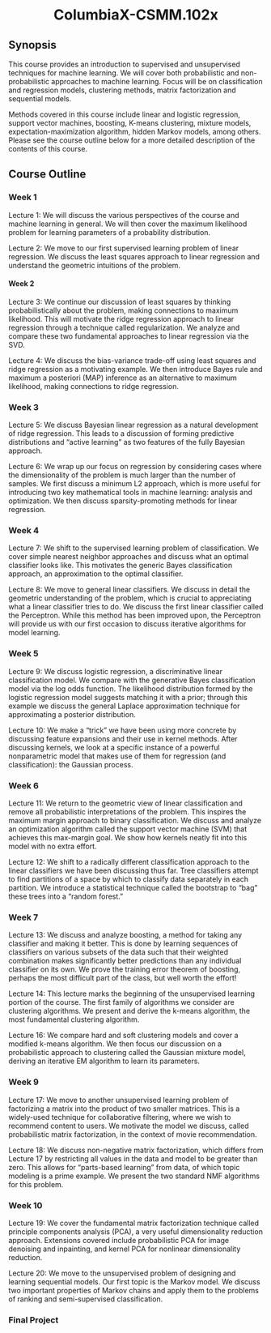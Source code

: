 <h1 align="center"> ColumbiaX-CSMM.102x </h1>

## Synopsis
This course provides an introduction to supervised and unsupervised techniques for machine learning. We will cover both probabilistic and non-probabilistic approaches to machine learning. Focus will be on classification and regression models, clustering methods, matrix factorization and sequential models.

Methods covered in this course include linear and logistic regression, support vector machines, boosting, K-means clustering, mixture models, expectation-maximization algorithm, hidden Markov models, among others. Please see the course outline below for a more detailed description of the contents of this course.

## Course Outline
### Week 1
Lecture 1: We will discuss the various perspectives of the course and machine learning in general. We will then cover the maximum likelihood problem for learning parameters of a probability distribution.

Lecture 2: We move to our first supervised learning problem of linear regression. We discuss the least squares approach to linear regression and understand the geometric intuitions of the problem.

#### Week 2
Lecture 3: We continue our discussion of least squares by thinking probabilistically about the problem, making connections to maximum likelihood. This will motivate the ridge regression approach to linear regression through a technique called regularization. We analyze and compare these two fundamental approaches to linear regression via the SVD.

Lecture 4: We discuss the bias-variance trade-off using least squares and ridge regression as a motivating example. We then introduce Bayes rule and maximum a posteriori (MAP) inference as an alternative to maximum likelihood, making connections to ridge regression.

### Week 3
Lecture 5: We discuss Bayesian linear regression as a natural development of ridge regression. This leads to a discussion of forming predictive distributions and “active learning” as two features of the fully Bayesian approach.

Lecture 6: We wrap up our focus on regression by considering cases where the dimensionality of the problem is much larger than the number of samples. We first discuss a minimum L2 approach, which is more useful for introducing two key mathematical tools in machine learning: analysis and optimization. We then discuss sparsity-promoting methods for linear regression.

### Week 4
Lecture 7: We shift to the supervised learning problem of classification. We cover simple nearest neighbor approaches and discuss what an optimal classifier looks like. This motivates the generic Bayes classification approach, an approximation to the optimal classifier.

Lecture 8: We move to general linear classifiers. We discuss in detail the geometric understanding of the problem, which is crucial to appreciating what a linear classifier tries to do. We discuss the first linear classifier called the Perceptron. While this method has been improved upon, the Perceptron will provide us with our first occasion to discuss iterative algorithms for model learning.

### Week 5
Lecture 9: We discuss logistic regression, a discriminative linear classification model. We compare with the generative Bayes classification model via the log odds function. The likelihood distribution formed by the logistic regression model suggests matching it with a prior; through this example we discuss the general Laplace approximation technique for approximating a posterior distribution.

Lecture 10: We make a “trick” we have been using more concrete by discussing feature expansions and their use in kernel methods. After discussing kernels, we look at a specific instance of a powerful nonparametric model that makes use of them for regression (and classification): the Gaussian process.

### Week 6
Lecture 11: We return to the geometric view of linear classification and remove all probabilistic interpretations of the problem. This inspires the maximum margin approach to binary classification. We discuss and analyze an optimization algorithm called the support vector machine (SVM) that achieves this max-margin goal. We show how kernels neatly fit into this model with no extra effort.

Lecture 12: We shift to a radically different classification approach to the linear classifiers we have been discussing thus far. Tree classifiers attempt to find partitions of a space by which to classify data separately in each partition. We introduce a statistical technique called the bootstrap to “bag” these trees into a “random forest.”

### Week 7
Lecture 13: We discuss and analyze boosting, a method for taking any classifier and making it better. This is done by learning sequences of classifiers on various subsets of the data such that their weighted combination makes significantly better predictions than any individual classifier on its own. We prove the training error theorem of boosting, perhaps the most difficult part of the class, but well worth the effort!

Lecture 14: This lecture marks the beginning of the unsupervised learning portion of the course. The first family of algorithms we consider are clustering algorithms. We present and derive the k-means algorithm, the most fundamental clustering algorithm.



Lecture 16: We compare hard and soft clustering models and cover a modified k-means algorithm. We then focus our discussion on a probabilistic approach to clustering called the Gaussian mixture model, deriving an iterative EM algorithm to learn its parameters.

### Week 9
Lecture 17: We move to another unsupervised learning problem of factorizing a matrix into the product of two smaller matrices. This is a widely-used technique for collaborative filtering, where we wish to recommend content to users. We motivate the model we discuss, called probabilistic matrix factorization, in the context of movie recommendation.

Lecture 18: We discuss non-negative matrix factorization, which differs from Lecture 17 by restricting all values in the data and model to be greater than zero. This allows for “parts-based learning” from data, of which topic modeling is a prime example. We present the two standard NMF algorithms for this problem.

### Week 10
Lecture 19: We cover the fundamental matrix factorization technique called principle components analysis (PCA), a very useful dimensionality reduction approach. Extensions covered include probabilistic PCA for image denoising and inpainting, and kernel PCA for nonlinear dimensionality reduction.

Lecture 20: We move to the unsupervised problem of designing and learning sequential models. Our first topic is the Markov model. We discuss two important properties of Markov chains and apply them to the problems of ranking and semi-supervised classification.





### Final Project

